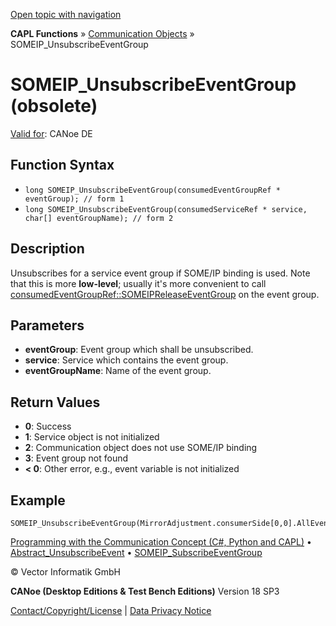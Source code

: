 [Open topic with navigation](../../../../../CANoeDEFamily.htm#Topics/CAPLFunctions/CommunicationObjects/Functions/CAPLfunctionSOMEIPUnsubscribeEventGroup.md)

**CAPL Functions** » [Communication Objects](../CAPLfunctionsCOOverview.md) » SOMEIP_UnsubscribeEventGroup

# SOMEIP_UnsubscribeEventGroup (obsolete)

[Valid for](../../../Shared/FeatureAvailability.md): CANoe DE

## Function Syntax

- `long SOMEIP_UnsubscribeEventGroup(consumedEventGroupRef * eventGroup); // form 1`
- `long SOMEIP_UnsubscribeEventGroup(consumedServiceRef * service, char[] eventGroupName); // form 2`

## Description

Unsubscribes for a service event group if SOME/IP binding is used. Note that this is more **low-level**; usually it's more convenient to call [consumedEventGroupRef::SOMEIPReleaseEventGroup](../Methods/CAPLfunctionConsumedEventGroupRefSOMEIPReleaseEventGroup.md) on the event group.

## Parameters

- **eventGroup**: Event group which shall be unsubscribed.
- **service**: Service which contains the event group.
- **eventGroupName**: Name of the event group.

## Return Values

- **0**: Success
- **1**: Service object is not initialized
- **2**: Communication object does not use SOME/IP binding
- **3**: Event group not found
- **< 0**: Other error, e.g., event variable is not initialized

## Example

```plaintext
SOMEIP_UnsubscribeEventGroup(MirrorAdjustment.consumerSide[0,0].AllEvents);
```

[Programming with the Communication Concept (C#, Python and CAPL)](../../../CANoeCANalyzer/CommunicationConcept/Programming/CCP.md) • [Abstract_UnsubscribeEvent](CAPLfunctionAbstractUnsubscribeEvent.md) • [SOMEIP_SubscribeEventGroup](CAPLfunctionSOMEIPSubscribeEventGroup.md)

© Vector Informatik GmbH

**CANoe (Desktop Editions & Test Bench Editions)** Version 18 SP3

[Contact/Copyright/License](../../../Shared/ContactCopyrightLicense.md) | [Data Privacy Notice](https://www.vector.com/int/en/company/get-info/privacy-policy/)
